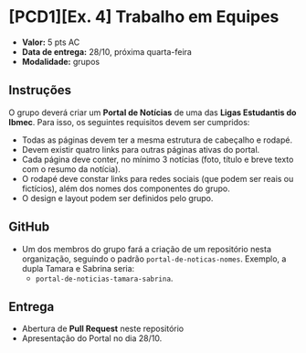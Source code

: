 # [PCD1][Ex. 4] Trabalho em Equipes

- **Valor:** 5 pts AC
- **Data de entrega:** 28/10, próxima quarta-feira
- **Modalidade:** grupos

## Instruções

O grupo deverá criar um **Portal de Notícias** de uma das **Ligas Estudantis do Ibmec**. Para isso, os seguintes requisitos devem ser cumpridos:

- Todas as páginas devem ter a mesma estrutura de cabeçalho e rodapé.
- Devem existir quatro links para outras páginas ativas do portal.
- Cada página deve conter, no mínimo 3 notícias (foto, título e breve texto com o resumo da notícia).
- O rodapé deve constar links para redes sociais (que podem ser reais ou fictícios), além dos nomes dos componentes do grupo.
- O design e layout podem ser definidos pelo grupo.

## GitHub

- Um dos membros do grupo fará a criação de um repositório nesta organização, seguindo o padrão `portal-de-noticas-nomes`. Exemplo, a dupla Tamara e Sabrina seria:
  - `portal-de-noticias-tamara-sabrina`.

## Entrega

- Abertura de **Pull Request** neste repositório
- Apresentação do Portal no dia 28/10.
